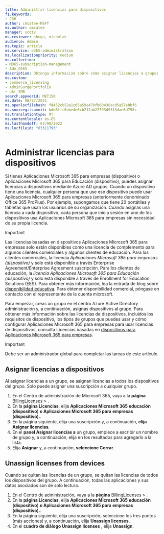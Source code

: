 ```yaml
---
title: Administrar licencias para dispositivos
f1.keywords:
- CSH
author: cmcatee-MSFT
ms.author: cmcatee
manager: scotv
ms.reviewer: shegu, nicholak
audience: Admin
ms.topic: article
ms.service: o365-administration
ms.localizationpriority: medium
ms.collection:
- M365-subscription-management
- Adm_O365
description: Obtenga información sobre cómo asignar licencias a grupos para su uso con dispositivos.
ms.custom:
- commerce_licensing
- AdminSurgePortfolio
- okr_SMB
search.appverid: MET150
ms.date: 08/27/2021
ms.openlocfilehash: fd452cb52a1c65a59e478fb80438ac95a57e8bf6
ms.sourcegitcommit: bdd6ffc6ebe4e6cb212ab22793d9513dae6d798c
ms.translationtype: MT
ms.contentlocale: es-ES
ms.lasthandoff: 03/08/2022
ms.locfileid: "63311793"
---
```

# <a name="manage-licenses-for-devices"></a>Administrar licencias para dispositivos

Si tienes Aplicaciones Microsoft 365 para empresas (dispositivo) o Aplicaciones Microsoft 365 para Educación (dispositivo), puedes asignar licencias a dispositivos mediante Azure AD grupos. Cuando un dispositivo tiene una licencia, cualquier persona que use ese dispositivo puede usar Aplicaciones Microsoft 365 para empresas (anteriormente denominado Office 365 ProPlus). Por ejemplo, supongamos que tiene 20 portátiles y tabletas que usan los usuarios de su organización. Cuando asignas una licencia a cada dispositivo, cada persona que inicia sesión en uno de los dispositivos usa Aplicaciones Microsoft 365 para empresas sin necesidad de su propia licencia.

> [!IMPORTANT]
> Las licencias basadas en dispositivos Aplicaciones Microsoft 365 para empresas solo están disponibles como una licencia de complemento para algunos clientes comerciales y algunos clientes de educación. Para los clientes comerciales, la licencia *Aplicaciones Microsoft 365 para empresas (dispositivo)* y solo está disponible a través Enterprise Agreement/Enterprise Agreement suscripción. Para los clientes de educación, la *licencia Aplicaciones Microsoft 365 para Educación (dispositivo)* y solo está disponible a través de Enrollment for Education Solutions (EES). Para obtener más información, lea la entrada de blog sobre [disponibilidad educativa](https://educationblog.microsoft.com/2019/08/attention-it-administrators-announcing-office-365-proplus-device-based-subscription-for-education). Para obtener disponibilidad comercial, póngase en contacto con el representante de la cuenta microsoft.

Para empezar, creas un grupo en el centro Azure Active Directory administración y, a continuación, asignas dispositivos al grupo. Para obtener más información sobre las licencias de dispositivos, incluidos los requisitos de dispositivo, los tipos de grupos que puedes usar y cómo configurar Aplicaciones Microsoft 365 para empresas para usar licencias de dispositivos, consulta Licencias basadas en [dispositivos para Aplicaciones Microsoft 365 para empresas](/deployoffice/device-based-licensing).

> [!IMPORTANT]
> Debe ser un administrador global para completar las tareas de este artículo.

## <a name="assign-licenses-to-devices"></a>Asignar licencias a dispositivos

Al asignar licencias a un grupo, se asignan licencias a todos los dispositivos del grupo. Solo puede asignar una suscripción a cualquier grupo.

1. En el Centro de administración de Microsoft 365, vaya a la **página** <a href="https://go.microsoft.com/fwlink/p/?linkid=842264" target="_blank">BillingLicenses</a> > .
2. En la **página Licencias**, elija **Aplicaciones Microsoft 365 educación (dispositivo)** **o Aplicaciones Microsoft 365 para empresas (dispositivo).**.
3. En la página siguiente, elija una suscripción y, a continuación, **elija Asignar licencias**.
4. En el **panel Asignar licencias a** un grupo, empiece a escribir un nombre de grupo y, a continuación, elija en los resultados para agregarlo a la lista.
5. Elija **Asignar** y, a continuación, **seleccione Cerrar**.

## <a name="unassign-licenses-from-devices"></a>Unassign licenses from devices

Cuando se quitan las licencias de un grupo, se quitan las licencias de todos los dispositivos del grupo. A continuación, todas las aplicaciones y sus datos asociados son de solo lectura.

1. En el Centro de administración, vaya a la **página** <a href="https://go.microsoft.com/fwlink/p/?linkid=842264" target="_blank">BillingLicenses</a> > .
2. En la **página Licencias**, elija **Aplicaciones Microsoft 365 educación (dispositivo)** **o Aplicaciones Microsoft 365 para empresas (dispositivo).**.
3. En la página siguiente, elija una suscripción, seleccione los tres puntos (más acciones) y, a continuación, elija **Unassign licenses**.
4. En el **cuadro de diálogo Unassign licenses** , elija **Unassign**.
